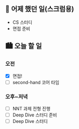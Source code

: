 ## 🌃 어제 했던 일(스크럼용)

- CS 스터디
- 면접 준비

## 🏙️ 오늘 할 일

### 오전

- [x] 면접!
- [ ] second-hand 코어 타임

### 오후~저녁

- [ ] NNT 과제 전형 진행
- [ ] Deep Dive 스터디 준비
- [ ] Deep Dive 스터디